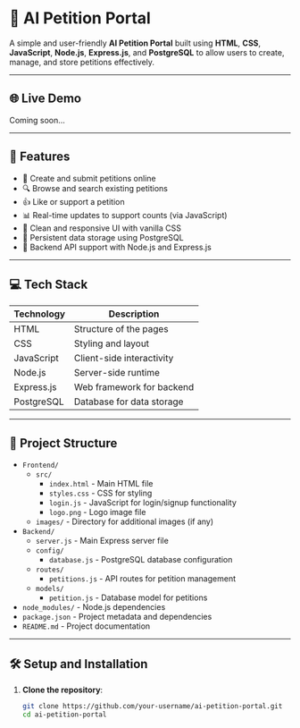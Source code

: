 # 🧠 AI Petition Portal

A simple and user-friendly **AI Petition Portal** built using **HTML**, **CSS**, **JavaScript**, **Node.js**, **Express.js**, and **PostgreSQL** to allow users to create, manage, and store petitions effectively.

---

## 🌐 Live Demo

Coming soon...

---

## 🚀 Features

- 📝 Create and submit petitions online  
- 🔍 Browse and search existing petitions  
- 👍 Like or support a petition  
- 📊 Real-time updates to support counts (via JavaScript)  
- 🎨 Clean and responsive UI with vanilla CSS  
- 💾 Persistent data storage using PostgreSQL  
- 🔄 Backend API support with Node.js and Express.js  

---

## 💻 Tech Stack

| Technology    | Description                |
|---------------|----------------------------|
| HTML          | Structure of the pages     |
| CSS           | Styling and layout         |
| JavaScript    | Client-side interactivity  |
| Node.js       | Server-side runtime        |
| Express.js    | Web framework for backend  |
| PostgreSQL    | Database for data storage  |

---

## 📁 Project Structure

- `Frontend/`
  - `src/`
    - `index.html` - Main HTML file
    - `styles.css` - CSS for styling
    - `login.js` - JavaScript for login/signup functionality
    - `logo.png` - Logo image file
  - `images/` - Directory for additional images (if any)
- `Backend/`
  - `server.js` - Main Express server file
  - `config/`
    - `database.js` - PostgreSQL database configuration
  - `routes/`
    - `petitions.js` - API routes for petition management
  - `models/`
    - `petition.js` - Database model for petitions
- `node_modules/` - Node.js dependencies
- `package.json` - Project metadata and dependencies
- `README.md` - Project documentation

---

## 🛠️ Setup and Installation

1. **Clone the repository**:
   ```bash
   git clone https://github.com/your-username/ai-petition-portal.git
   cd ai-petition-portal
